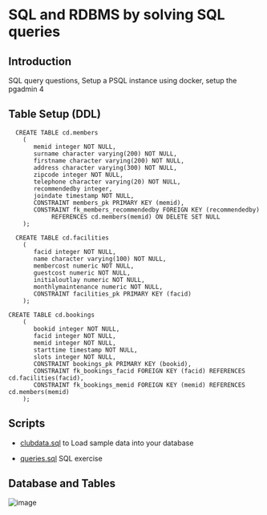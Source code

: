 # SQL and RDBMS by solving SQL queries


## Introduction
SQL query questions, Setup a PSQL instance using docker, setup the pgadmin 4


## Table Setup (DDL)

```
  CREATE TABLE cd.members
    (
       memid integer NOT NULL, 
       surname character varying(200) NOT NULL, 
       firstname character varying(200) NOT NULL, 
       address character varying(300) NOT NULL, 
       zipcode integer NOT NULL, 
       telephone character varying(20) NOT NULL, 
       recommendedby integer,
       joindate timestamp NOT NULL,
       CONSTRAINT members_pk PRIMARY KEY (memid),
       CONSTRAINT fk_members_recommendedby FOREIGN KEY (recommendedby)
            REFERENCES cd.members(memid) ON DELETE SET NULL
    );
```

```
  CREATE TABLE cd.facilities
    (
       facid integer NOT NULL, 
       name character varying(100) NOT NULL, 
       membercost numeric NOT NULL, 
       guestcost numeric NOT NULL, 
       initialoutlay numeric NOT NULL, 
       monthlymaintenance numeric NOT NULL, 
       CONSTRAINT facilities_pk PRIMARY KEY (facid)
    );
```

```
CREATE TABLE cd.bookings
    (
       bookid integer NOT NULL, 
       facid integer NOT NULL, 
       memid integer NOT NULL, 
       starttime timestamp NOT NULL,
       slots integer NOT NULL,
       CONSTRAINT bookings_pk PRIMARY KEY (bookid),
       CONSTRAINT fk_bookings_facid FOREIGN KEY (facid) REFERENCES cd.facilities(facid),
       CONSTRAINT fk_bookings_memid FOREIGN KEY (memid) REFERENCES cd.members(memid)
    );
```

## Scripts

- [clubdata.sql](https://github.com/Jarvis-Consulting-Group/jarvis_data_eng-viraniyagnik/blob/sql_queries/sql/clubdata.sql)
to Load sample data into your database

- [queries.sql](https://github.com/Jarvis-Consulting-Group/jarvis_data_eng-viraniyagnik/blob/sql_queries/sql/queries.sql)
SQL exercise 

 

## Database and Tables
![image](https://user-images.githubusercontent.com/77527826/216482280-4ff36481-7a1a-46c2-88bb-efe605de099b.png)       



